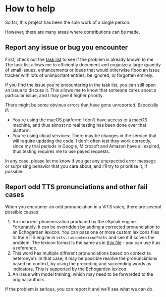 # How to help

So far, this project has been the solo work of a single person.

However, there are many areas where contributions can be made.

## Report any issue or bug you encounter

First, check out the [task list](Tasklist.md) to see if the problem is already known to me. The task list allows me to efficiently document and organize a large quantity of small issues, enhancements or ideas that would otherwise flood an issue tracker with lots of unimportant entries, be ignored, or forgotten entirely.

If you find the issue you're encountering in the task list, you can still open an issue to discuss it. This allows me to know that someone cares about a particular issue, and I may give it higher priority.

There might be some obvious errors that have gone unreported. Especially if:
* You're using the macOS platform: I don't have access to a macOS machine, and thus almost no real testing has been done over that platform.
* You're using cloud services: There may be changes in the service that will require updating the code. I don't often test they work correctly, since my trial periods in Google, Microsoft and Amazon have all expired, thus testing requires me to use payed requests.

In any case, please let me know if you get any unexpected error message or surprising behavior that you care about, and I'll try to prioritize it, if possible.

## Report odd TTS pronunciations and other fail cases

When you encounter an odd pronunciation in a VITS voice, there are several possible causes:

1. An incorrect phonemization produced by the eSpeak engine. Fortunately, it can be overridden by adding a corrected pronunciation to an Echogarden lexicon. You can pass one or more custom lexicons files to the VITS engine in `vits.customLexiconPaths` and see if it solves the problem. The lexicon format is the same as in [this file](https://github.com/echogarden-project/echogarden/blob/main/data/lexicons/heteronyms.en.json) - you can use it as a reference.
1. This word has multiple different pronunciations based on context (a heteronym). In that case, it may be possible resolve the pronunciations based on context, by using the preceding and succeeding words as indicators. This is supported by the Echogarden lexicon.
1. An issue with model training, which may need to be forwarded to the original authors.

If the problem is serious, you can report it and we'll see what we can do.
